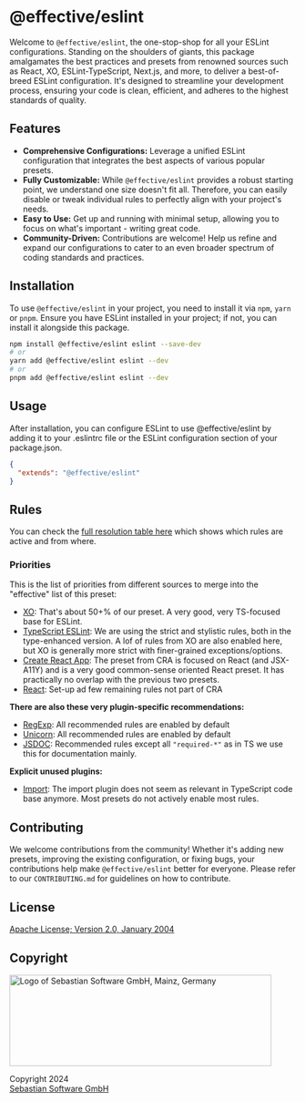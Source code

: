 # @effective/eslint

Welcome to `@effective/eslint`, the one-stop-shop for all your ESLint configurations. Standing on the shoulders of giants, this package amalgamates the best practices and presets from renowned sources such as React, XO, ESLint-TypeScript, Next.js, and more, to deliver a best-of-breed ESLint configuration. It's designed to streamline your development process, ensuring your code is clean, efficient, and adheres to the highest standards of quality.

## Features

- **Comprehensive Configurations:** Leverage a unified ESLint configuration that integrates the best aspects of various popular presets.
- **Fully Customizable:** While `@effective/eslint` provides a robust starting point, we understand one size doesn't fit all. Therefore, you can easily disable or tweak individual rules to perfectly align with your project's needs.
- **Easy to Use:** Get up and running with minimal setup, allowing you to focus on what's important - writing great code.
- **Community-Driven:** Contributions are welcome! Help us refine and expand our configurations to cater to an even broader spectrum of coding standards and practices.

## Installation

To use `@effective/eslint` in your project, you need to install it via `npm`, `yarn` or `pnpm`. Ensure you have ESLint installed in your project; if not, you can install it alongside this package.

```bash
npm install @effective/eslint eslint --save-dev
# or
yarn add @effective/eslint eslint --dev
# or
pnpm add @effective/eslint eslint --dev
```

## Usage

After installation, you can configure ESLint to use @effective/eslint by adding it to your .eslintrc file or the ESLint configuration section of your package.json.

```json
{
  "extends": "@effective/eslint"
}
```

## Rules

You can check the [full resolution table here](table.html) which shows which rules are active and from where.

### Priorities

This is the list of priorities from different sources to merge into the "effective" list of this preset:

- [XO](https://github.com/xojs/eslint-config-xo): That's about 50+% of our preset. A very good, very TS-focused base for ESLint.
- [TypeScript ESLint](https://typescript-eslint.io/linting/configs/): We are using the strict and stylistic rules, both in the type-enhanced version. A lof of rules from XO are also enabled here, but XO is generally more strict with finer-grained exceptions/options.
- [Create React App](https://create-react-app.dev/): The preset from CRA is focused on React (and JSX-A11Y) and is a very good common-sense oriented React preset. It has practically no overlap with the previous two presets.
- [React](https://www.npmjs.com/package/eslint-plugin-react): Set-up ad few remaining rules not part of CRA

**There are also these very plugin-specific recommendations:**

- [RegExp](https://www.npmjs.com/package/eslint-plugin-regexp): All recommended rules are enabled by default
- [Unicorn](https://github.com/sindresorhus/eslint-plugin-unicorn): All recommended rules are enabled by default
- [JSDOC](https://www.npmjs.com/package/eslint-plugin-jsdoc): Recommended rules except all `"required-*"` as in TS we use this for documentation mainly.

**Explicit unused plugins:**

- [Import](https://www.npmjs.com/package/eslint-plugin-import): The import plugin does not seem as relevant in TypeScript code base anymore. Most presets do not actively enable most rules.

## Contributing

We welcome contributions from the community! Whether it's adding new presets, improving the existing configuration, or fixing bugs, your contributions help make `@effective/eslint` better for everyone. Please refer to our `CONTRIBUTING.md` for guidelines on how to contribute.

## License

[Apache License; Version 2.0, January 2004](http://www.apache.org/licenses/LICENSE-2.0)

## Copyright

<img src="https://cdn.rawgit.com/sebastian-software/sebastian-software-brand/0d4ec9d6/sebastiansoftware-en.svg" alt="Logo of Sebastian Software GmbH, Mainz, Germany" width="460" height="160"/>

Copyright 2024<br/>[Sebastian Software GmbH](https://www.sebastian-software.de)
